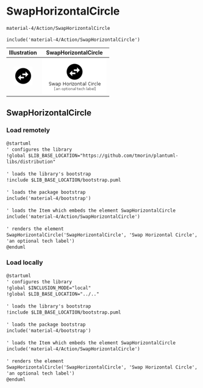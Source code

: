 # SwapHorizontalCircle


```text
material-4/Action/SwapHorizontalCircle
```

```text
include('material-4/Action/SwapHorizontalCircle')
```



| Illustration | SwapHorizontalCircle |
| :---: | :---: |
| ![illustration for Illustration](../../material-4/Action/SwapHorizontalCircle.png) | ![illustration for SwapHorizontalCircle](../../material-4/Action/SwapHorizontalCircle.Local.png) |




## SwapHorizontalCircle

### Load remotely
```plantuml
@startuml
' configures the library
!global $LIB_BASE_LOCATION="https://github.com/tmorin/plantuml-libs/distribution"

' loads the library's bootstrap
!include $LIB_BASE_LOCATION/bootstrap.puml

' loads the package bootstrap
include('material-4/bootstrap')

' loads the Item which embeds the element SwapHorizontalCircle
include('material-4/Action/SwapHorizontalCircle')

' renders the element
SwapHorizontalCircle('SwapHorizontalCircle', 'Swap Horizontal Circle', 'an optional tech label')
@enduml
```

### Load locally
```plantuml
@startuml
' configures the library
!global $INCLUSION_MODE="local"
!global $LIB_BASE_LOCATION="../.."

' loads the library's bootstrap
!include $LIB_BASE_LOCATION/bootstrap.puml

' loads the package bootstrap
include('material-4/bootstrap')

' loads the Item which embeds the element SwapHorizontalCircle
include('material-4/Action/SwapHorizontalCircle')

' renders the element
SwapHorizontalCircle('SwapHorizontalCircle', 'Swap Horizontal Circle', 'an optional tech label')
@enduml
```

